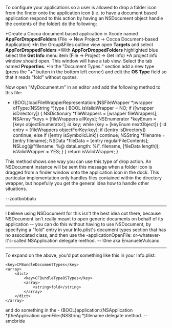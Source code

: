 



To configure your applications so a user is allowed to drop a folder icon from the finder onto the application icon (i.e. to have a document based application respond to this action by having an NSDocument object handle the contents of the folder) do the following:


*Create a Cocoa document based application in Xcode named **A<nowiki/>ppForDroppedFolders** (File -> New Project -> Cocoa Document-based Application) 
*In the Group&Files outline view open **Targets** and select **A<nowiki/>ppForDroppedFolders**
*With **A<nowiki/>ppForDroppedFolders** highlighted blue select the **Get Info** menu item (File -> Project -> Get Info)
*A project info window should open. This window will have a tab view. Select the tab named **Properties**.
*In the "Document Types:" section add a new type (press the "+" button in the bottom left corner) and edit the **OS Type** field so that it reads "fold" without quotes. 


Now open "MyDocument.m" in an editor and add the following method to this file:

    
- (BOOL)loadFileWrapperRepresentation:(NSFileWrapper *)wrapper ofType:(NSString *)type {
    BOOL isValidWrapper = NO;
    if ([wrapper isDirectory]) {
        NSDictionary *fileWrappers = [wrapper fileWrappers];
        NSArray *keys = [fileWrappers allKeys];
        NSEnumerator *keyEnum = [keys objectEnumerator]; id key;
        while (key = [keyEnum nextObject]) {
            id entry = [fileWrappers objectForKey:key];
            if ([entry isDirectory]) continue;
            else if ([entry isSymbolicLink]) continue;
            NSString *filename = [entry filename];
            NSData *fileData = [entry regularFileContents];
            NSLog(@"filename: %@ dataLength: %i", filename, [fileData length]);
            isValidWrapper = YES;
        }
    }
    return isValidWrapper;
}



This method shows one way you can use this type of drop action. An NSDocument instance will be sent this message when a folder icon is dragged from a finder window onto the application icon in the dock. This particular implementation only handles files contained within the directory wrapper, but hopefully you get the general idea how to handle other situations. 

--zootbobbalu

----

I believe using NSDocument for this isn't the best idea out there, because NSDocument isn't really meant to open generic documents on behalf of its application -- you can do this without having to use NSDocument, by specifying a "fold" entry in your Info.plist's document types section that has no associated class, and then use the -applicationOpenFile: or-whatever-it's-called NSApplication delegate method. -- l0ne aka EmanueleVulcano

----

To expand on the above, you'd put something like this in your Info.plist:

    
	<key>CFBundleDocumentTypes</key>
	<array>
		<dict>
			<key>CFBundleTypeOSTypes</key>
			<array>
				<string>fold</string>
			</array>
		</dict>
	</array>


and do something in the - (BOOL)application:(NSApplication *)theApplication openFile:(NSString *)filename delegate method. -- smcbride
